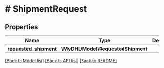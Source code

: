 # # ShipmentRequest

## Properties

Name | Type | Description | Notes
------------ | ------------- | ------------- | -------------
**requested_shipment** | [**\MyDHL\Model\RequestedShipment**](RequestedShipment.md) |  | 

[[Back to Model list]](../../README.md#documentation-for-models) [[Back to API list]](../../README.md#documentation-for-api-endpoints) [[Back to README]](../../README.md)


